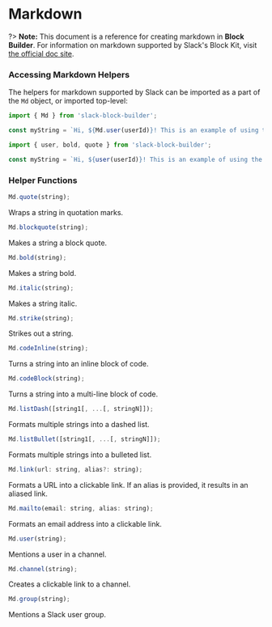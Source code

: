 # Markdown

?> **Note:** This document is a reference for creating markdown in **Block Builder**. For information on markdown supported by Slack's Block Kit, visit [the official doc site](https://api.slack.com/reference/surfaces/formatting).

### Accessing Markdown Helpers 

The helpers for markdown supported by Slack can be imported as a part of the `Md` object, or imported top-level:

```javascript
import { Md } from 'slack-block-builder';

const myString = `Hi, ${Md.user(userId)}! This is an example of using the ${Md.quote('markdown helpers')} in ${Md.bold('Block Builder')}.`;
```

```javascript
import { user, bold, quote } from 'slack-block-builder';

const myString = `Hi, ${user(userId)}! This is an example of using the ${quote('markdown helpers')} in ${bold('Block Builder')}.`;
```

### Helper Functions

```javascript
Md.quote(string);
```

Wraps a string in quotation marks. 
```javascript
Md.blockquote(string);
```

Makes a string a block quote. 
```javascript
Md.bold(string);
```

Makes a string bold.
```javascript
Md.italic(string);
```

Makes a string italic.
```javascript
Md.strike(string);
```

Strikes out a string.
```javascript
Md.codeInline(string);
```

Turns a string into an inline block of code.
```javascript
Md.codeBlock(string);
```

Turns a string into a multi-line block of code.
```javascript
Md.listDash([string1[, ...[, stringN]]);
```

Formats multiple strings into a dashed list.
```javascript
Md.listBullet([string1[, ...[, stringN]]);
```

Formats multiple strings into a bulleted list.
```javascript
Md.link(url: string, alias?: string);
```

Formats a URL into a clickable link. If an alias is provided, it results in an aliased link.
```javascript
Md.mailto(email: string, alias: string);
```

Formats an email address into a clickable link.
```javascript
Md.user(string);
```

Mentions a user in a channel.
```javascript
Md.channel(string);
```

Creates a clickable link to a channel.
```javascript
Md.group(string);
```

Mentions a Slack user group.
